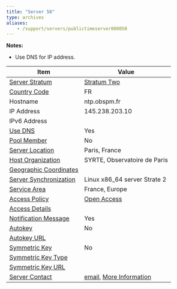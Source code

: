 ```yaml
---
title: "Server 58"
type: archives
aliases:
    - /support/servers/publictimeserver000058
---
```


**Notes:**

* Use DNS for IP address.

| Item | Value |
| ----- | ----- |
| [Server Stratum](/support/servers/serverstratum) | [Stratum Two](/support/servers/stratumtwotimeservers) |
| [Country Code](/support/servers/countrycode) | FR |
| Hostname |   ntp.obspm.fr |
| IP Address |  145.238.203.10  |
| IPv6 Address | |
| [Use DNS](/support/servers/usedns) | Yes |
| [Pool Member](/support/servers/poolmember) | No |
| [Server Location](/support/servers/serverlocation) |  Paris, France |
| [Host Organization](/support/servers/hostorganization) |  SYRTE, Observatoire de Paris |
| [ Geographic Coordinates](/support/servers/geographiccoordinates) |  |
| [Server Synchronization](/support/servers/serversynchronization) |  Linux x86_64 server Strate 2 |
| [Service Area](/support/servers/servicearea) |  France, Europe |
| [Access Policy](/support/servers/accesspolicy) | [Open Access](/support/servers/openaccess) |
| [Access Details](/support/servers/accessdetails) |  |
| [Notification Message](/support/servers/notificationmessage) | Yes |
| [Autokey](/support/servers/autokey) | No |
| [Autokey URL](/support/servers/autokeyurl) | |
| [Symmetric Key](/support/servers/symmetrickey) | No |
| [Symmetric Key Type](/support/servers/symmetrickeytype) | |
| [Symmetric Key URL](/support/servers/symmetrickeyurl) | |
| [Server Contact](/support/servers/servercontact) | [email](mailto:info.lne-syrte@obspm.fr), [More Information](https://syrte.obspm.fr/spip/services/ref-temps/article/diffusion-de-l-heure-par-internet-ntp-network-time-protocol) |